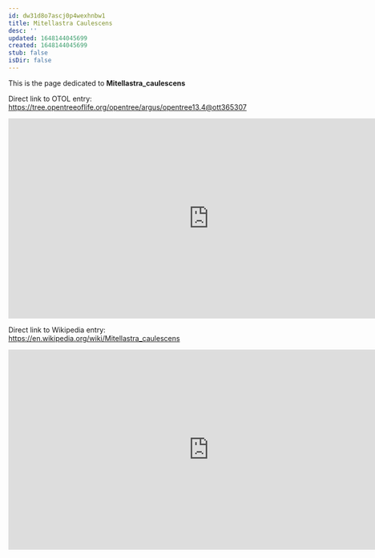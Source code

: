 ```yaml
---
id: dw31d8o7ascj0p4wexhnbw1
title: Mitellastra Caulescens
desc: ''
updated: 1648144045699
created: 1648144045699
stub: false
isDir: false
---
```

This is the page dedicated to **Mitellastra_caulescens**


Direct link to OTOL entry: https://tree.opentreeoflife.org/opentree/argus/opentree13.4@ott365307



<html>
    <body>
    <iframe src="https://tree.opentreeoflife.org/opentree/argus/opentree13.4@ott365307"
    width="800" height="400" frameborder="0" allowfullscreen> </iframe>
    </body>
</html>
    


Direct link to Wikipedia entry: https://en.wikipedia.org/wiki/Mitellastra_caulescens



<html>
    <body>
    <iframe src="https://en.wikipedia.org/wiki/Mitellastra_caulescens"
    width="800" height="400" frameborder="0" allowfullscreen> </iframe>
    </body>
</html>
    
